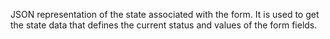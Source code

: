 JSON representation of the state associated with the form. It is used to get the state data that defines the current status and values of the form fields.